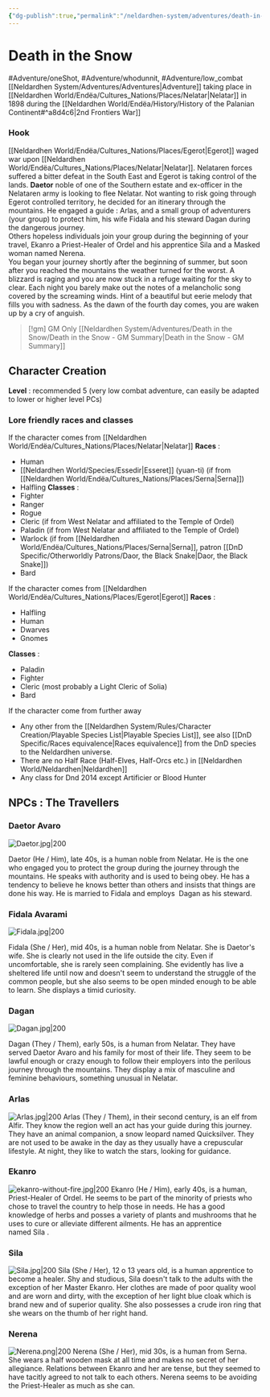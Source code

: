 ```yaml
---
{"dg-publish":true,"permalink":"/neldardhen-system/adventures/death-in-the-snow/death-in-the-snow/"}
---
```



# Death in the Snow
#Adventure/oneShot, #Adventure/whodunnit, #Adventure/low_combat
[[Neldardhen System/Adventures/Adventures\|Adventure]] taking place in [[Neldardhen World/Endëa/Cultures_Nations/Places/Nelatar\|Nelatar]] in 1898 during the [[Neldardhen World/Endëa/History/History of the Palanian Continent#^a8d4c6\|2nd Frontiers War]]

### Hook
[[Neldardhen World/Endëa/Cultures_Nations/Places/Egerot\|Egerot]] waged war upon [[Neldardhen World/Endëa/Cultures_Nations/Places/Nelatar\|Nelatar]]. Nelataren forces suffered a bitter defeat in the South East and Egerot is taking control of the lands. **Daetor** noble of one of the Southern estate and ex-officer in the Nelataren army is looking to flee Nelatar. Not wanting to risk going through Egerot controlled territory, he decided for an itinerary through the mountains. He engaged a guide : Arlas, and a small group of adventurers (your group) to protect him, his wife Fidala and his steward Dagan during the dangerous journey.  
Others hopeless individuals join your group during the beginning of your travel, Ekanro a Priest-Healer of Ordel and his apprentice Sila and a Masked woman named Nerena.  
You began your journey shortly after the beginning of summer, but soon after you reached the mountains the weather turned for the worst. A blizzard is raging and you are now stuck in a refuge waiting for the sky to clear. Each night you barely make out the notes of a melancholic song covered by the screaming winds. Hint of a beautiful but eerie melody that fills you with sadness. As the dawn of the fourth day comes, you are waken up by a cry of anguish.

> [!gm] GM Only
> [[Neldardhen System/Adventures/Death in the Snow/Death in the Snow - GM Summary\|Death in the Snow - GM Summary]]


## Character Creation
**Level** : recommended  5 (very low combat adventure, can easily be adapted to lower or higher level PCs)
### Lore friendly races and classes 
If the character comes from [[Neldardhen World/Endëa/Cultures_Nations/Places/Nelatar\|Nelatar]]
**Races** : 
- Human
- [[Neldardhen World/Species/Essedir\|Esseret]] (yuan-ti) (if from [[Neldardhen World/Endëa/Cultures_Nations/Places/Serna\|Serna]])
- Halfling
**Classes** :
- Fighter
- Ranger
- Rogue
- Cleric (if from West Nelatar and affiliated to the Temple of Ordel)
- Paladin (if from West Nelatar and affiliated to the Temple of Ordel)
- Warlock (if from [[Neldardhen World/Endëa/Cultures_Nations/Places/Serna\|Serna]], patron [[DnD Specific/Otherworldly Patrons/Daor, the Black Snake\|Daor, the Black Snake]])
- Bard

If the character comes from [[Neldardhen World/Endëa/Cultures_Nations/Places/Egerot\|Egerot]]
**Races** : 
- Halfling
- Human
- Dwarves
- Gnomes

**Classes** :
- Paladin 
- Fighter
- Cleric (most probably a Light Cleric of Solia)
- Bard

If the character come from further away
- Any other from the [[Neldardhen System/Rules/Character Creation/Playable Species List\|Playable Species List]], see also [[DnD Specific/Races equivalence\|Races equivalence]] from the DnD species to the Neldardhen universe.
- There are no Half Race (Half-Elves, Half-Orcs etc.) in [[Neldardhen World/Neldardhen\|Neldardhen]]
- Any class for Dnd 2014 except Artificier or Blood Hunter

## NPCs : The Travellers
### Daetor Avaro

![Daetor.jpg|200](/img/user/Images/NPCs/Daetor.jpg)

Daetor (He / Him), late 40s, is a human noble from Nelatar.
He is the one who engaged you to protect the group during the journey through the mountains.
He speaks with authority and is used to being obey.
He has a tendency to believe he knows better than others and insists that things are done his way.
He is married to Fidala and employs  Dagan as his steward.

### Fidala Avarami

![Fidala.jpg|200](/img/user/Images/NPCs/Fidala.jpg)

Fidala (She / Her), mid 40s, is a human noble from Nelatar.
She is Daetor's wife. She is clearly not used in the life outside the city. Even if uncomfortable, she is rarely seen complaining.
She evidently has live a sheltered life until now and doesn't seem to understand the struggle of the common people, but she also seems to be open minded enough to be able to learn.
She displays a timid curiosity.

### Dagan

![Dagan.jpg|200](/img/user/Images/NPCs/Dagan.jpg)

Dagan (They / Them), early 50s, is a human from Nelatar.
They have served Daetor Avaro and his family for most of their life.
They seem to be lawful enough or crazy enough to follow their employers into the perilous journey through the mountains.
They display a mix of masculine and feminine behaviours, something unusual in Nelatar.

### Arlas
![Arlas.jpg|200](/img/user/Images/NPCs/Arlas.jpg)
Arlas (They / Them), in their second century, is an elf from Alfir.
They know the region well an act has your guide during this journey.
They have an animal companion, a snow leopard named Quicksilver.
They are not used to be awake in the day as they usually have a crepuscular lifestyle.
At night, they like to watch the stars, looking for guidance.


### Ekanro

![ekanro-without-fire.jpg|200](/img/user/Images/NPCs/ekanro-without-fire.jpg)
Ekanro (He / Him), early 40s, is a human, Priest-Healer of Ordel.
He seems to be part of the minority of priests who chose to travel the country to help those in needs.
He has a good knowledge of herbs and posses a variety of plants and mushrooms that he uses to cure or alleviate different ailments.
He has an apprentice named Sila .
### Sila

![Sila.jpg|200](/img/user/Images/NPCs/Sila.jpg)
Sila (She / Her), 12 o 13 years old, is a human apprentice to become a healer.
Shy and studious, Sila doesn't talk to the adults with the exception of her Master Ekanro.
Her clothes are made of poor quality wool and are worn and dirty, with the exception of her light blue cloak which is brand new and of superior quality.
She also possesses a crude iron ring that she wears on the thumb of her right hand.

### Nerena

![Nerena.png|200](/img/user/Images/NPCs/Nerena.png)
Nerena (She / Her), mid 30s, is a human from Serna.
She wears a half wooden mask at all time and makes no secret of her allegiance.
Relations between Ekanro and her are tense, but they seemed to have tacitly agreed to not talk to each others.
Nerena seems to be avoiding the Priest-Healer as much as she can.